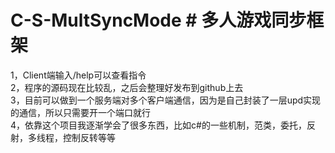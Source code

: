 ﻿# C-S-MultSyncMode # 多人游戏同步框架
1，Client端输入/help可以查看指令  
2，程序的源码现在比较乱，之后会整理好发布到github上去  
3，目前可以做到一个服务端对多个客户端通信，因为是自己封装了一层upd实现的通信，所以只需要开一个端口就行  
4，依靠这个项目我逐渐学会了很多东西，比如c#的一些机制，范类，委托，反射，多线程，控制反转等等  
